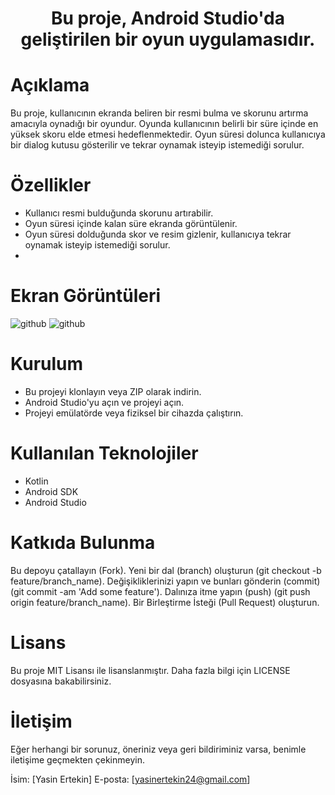 

<h1 align="center" Kenny Yakala </h1>
Bu proje, Android Studio'da geliştirilen bir oyun uygulamasıdır.

# Açıklama
Bu proje, kullanıcının ekranda beliren bir resmi bulma ve skorunu artırma amacıyla oynadığı bir oyundur. Oyunda kullanıcının belirli bir süre içinde en yüksek skoru elde etmesi hedeflenmektedir. Oyun süresi dolunca kullanıcıya bir dialog kutusu gösterilir ve tekrar oynamak isteyip istemediği sorulur.

# Özellikler
- Kullanıcı resmi bulduğunda skorunu artırabilir.
- Oyun süresi içinde kalan süre ekranda görüntülenir.
- Oyun süresi dolduğunda skor ve resim gizlenir, kullanıcıya tekrar oynamak isteyip istemediği sorulur.
- 
# Ekran Görüntüleri

![github](/assets/screen.jpg)
![github](/assets/screen1.jpg)

# Kurulum
- Bu projeyi klonlayın veya ZIP olarak indirin.
- Android Studio'yu açın ve projeyi açın.
- Projeyi emülatörde veya fiziksel bir cihazda çalıştırın.
# Kullanılan Teknolojiler
- Kotlin
- Android SDK
- Android Studio
# Katkıda Bulunma
Bu depoyu çatallayın (Fork).
Yeni bir dal (branch) oluşturun (git checkout -b feature/branch_name).
Değişikliklerinizi yapın ve bunları gönderin (commit) (git commit -am 'Add some feature').
Dalınıza itme yapın (push) (git push origin feature/branch_name).
Bir Birleştirme İsteği (Pull Request) oluşturun.
# Lisans
Bu proje MIT Lisansı ile lisanslanmıştır. Daha fazla bilgi için LICENSE dosyasına bakabilirsiniz.

# İletişim
Eğer herhangi bir sorunuz, öneriniz veya geri bildiriminiz varsa, benimle iletişime geçmekten çekinmeyin.

İsim: [Yasin Ertekin]
E-posta: [yasinertekin24@gmail.com]
